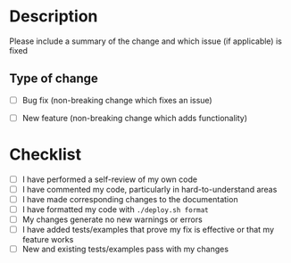 # Description

Please include a summary of the change and which issue (if applicable) is fixed

## Type of change

- [ ] Bug fix (non-breaking change which fixes an issue)
- [ ] New feature (non-breaking change which adds functionality)



# Checklist

- [ ] I have performed a self-review of my own code
- [ ] I have commented my code, particularly in hard-to-understand areas
- [ ] I have made corresponding changes to the documentation
- [ ] I have formatted my code with `./deploy.sh format`
- [ ] My changes generate no new warnings or errors
- [ ] I have added tests/examples that prove my fix is effective or that my feature works
- [ ] New and existing tests/examples pass with my changes
